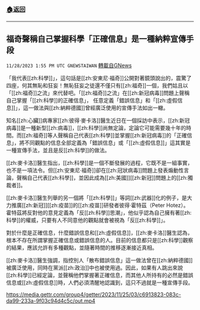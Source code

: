 ###  [:house:返回](README.md)
---


## 福奇聲稱自己掌握科學「正確信息」是一種納粹宣傳手段
`11/28/2023 1:55 PM UTC GNEWSTAIWAN` [轉載自GNews](https://gnews.org/articles/2045905)

 「我代表[[zh:科學]]」，這句話是[[zh:安東尼·福奇]]公開對著鏡頭說出的，震驚了四座，何其無恥和狂妄！無恥狂妄之徒還不僅只有[[zh:福奇]]一個，我們姑且以「[[zh:福奇]]之流」來代替吧。「[[zh:福奇]]之流」在[[zh:新冠病毒]]問題上聲稱自己掌握「[[zh:科學]]的正確信息」， 任意定義「錯誤信息」和「[[zh:虛假信息]]」，這一做法與[[zh:納粹德國]]曾經廣泛使用的宣傳手法如出一轍。

  

知名[[zh:心臟]]病專家[[zh:彼得·麥卡洛]]醫生近日在一個採訪中表示，[[zh:新冠病毒]]是一種新型[[zh:病毒]]，[[zh:科學]]尚無定論，定論它可能需要幾十年的時間。而[[zh:福奇]]等人聲稱自己代表[[zh:科學]]並掌握[[zh:新冠病毒]]的「正確信息」，將不同觀點的信息全部定義為「錯誤信息」或「[[zh:虛假信息]]」這其實是一種宣傳手法，並且是反[[zh:科學]]的做法。

  

[[zh:麥卡洛]]醫生指出，[[zh:科學]]是一個不斷發展的過程，它既不是一組事實，也不是一項法令。但[[zh:安東尼·福奇]]卻在[[zh:冠狀病毒]]問題上發表煽動性言論，聲稱自己代表[[zh:科學]]，並因此成為[[zh:美國]][[zh:新冠]]問題上的[[zh:獨裁者]]。

  

[[zh:麥卡洛]]醫生列舉的另一個將「[[zh:科學]]」等詞[[zh:武器]]化的例子，是大力推廣[[zh:新冠]][[zh:疫苗]]的[[zh:疫苗]]研發者彼得·霍特茲（Peter Hotez）。霍特茲將反對他的意見定義為「反[[zh:科學]]思潮」，他似乎認為自己擁有著[[zh:科學]]的權威，只要有人不同意他的觀點就會被視為「反[[zh:科學]]」。

  

對於什麼是正確信息，什麼錯誤信息和[[zh:虛假信息]]，[[zh:麥卡洛]]醫生認為，根本不存在所謂掌握正確信息或錯誤信息的人。目前的信息都只是[[zh:科學]]觀察的結果，應該允許有多種觀點，並隨著時間的推移逐漸接近真相。

  

[[zh:麥卡洛]]醫生強調，指控別人「散布錯誤信息」這一做法曾在[[zh:納粹德國]]被廣泛使用，同時在黨派[[zh:政治]]中也被使用過。因此，如果有人跳出來說[[zh:科學]]已經定論，並聲稱他們掌握著正確信息，而其他人所持有的必然是錯誤信息或[[zh:虛假信息]]時，人們必須清醒地認識到，這只不過就是一種宣傳手段。


https://media.gettr.com/group4/getter/2023/11/25/03/c6913823-083c-da99-233a-9f03c94d4c5c/out.mp4




